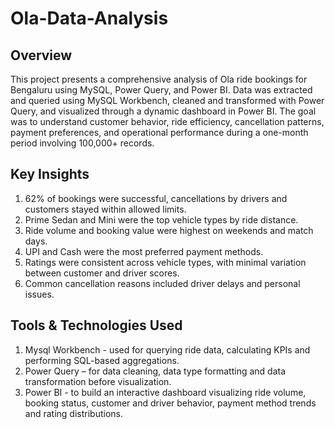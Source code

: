 # Ola-Data-Analysis
## Overview
This project presents a comprehensive analysis of Ola ride bookings for Bengaluru using MySQL, Power Query, and Power BI. Data was extracted and queried using MySQL Workbench, cleaned and transformed with Power Query, and visualized through a dynamic dashboard in Power BI. The goal was to understand customer behavior, ride efficiency, cancellation patterns, payment preferences, and operational performance during a one-month period involving 100,000+ records.

## Key Insights
1. 62% of bookings were successful, cancellations by drivers and customers stayed within allowed limits.
2. Prime Sedan and Mini were the top vehicle types by ride distance.
3. Ride volume and booking value were highest on weekends and match days.
4. UPI and Cash were the most preferred payment methods.
5. Ratings were consistent across vehicle types, with minimal variation between customer and driver scores.
6. Common cancellation reasons included driver delays and personal issues.

## Tools & Technologies Used
1. Mysql Workbench - used for querying ride data, calculating KPIs and performing SQL-based aggregations.
2. Power Query – for data cleaning, data type formatting and data transformation before visualization.
3. Power BI - to build an interactive dashboard visualizing ride volume, booking status, customer and driver behavior, payment method trends and rating distributions.
